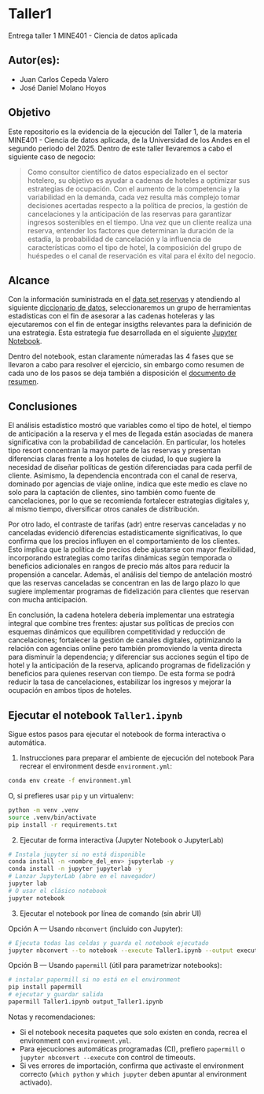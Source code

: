 # Taller1

Entrega taller 1 MINE401 - Ciencia de datos aplicada

## Autor(es):

- Juan Carlos Cepeda Valero
- José Daniel Molano Hoyos

## Objetivo

Este repositorio es la evidencia de la ejecución del Taller 1, de la materia MINE401 - Ciencia de datos aplicada, de la Universidad de los Andes en el segundo periodo del 2025. Dentro de este taller llevaremos a cabo el siguiente caso de negocio:

> Como consultor científico de datos especializado en el sector hotelero, su objetivo es ayudar a cadenas de hoteles a optimizar sus estrategias de ocupación. Con el aumento de la competencia y la variabilidad en la demanda, cada vez resulta más complejo tomar decisiones acertadas respecto a la política de precios, la gestión de cancelaciones y la anticipación de las reservas para garantizar ingresos sostenibles en el tiempo. Una vez que un cliente realiza una reserva, entender los factores que determinan la duración de la estadía, la probabilidad de cancelación y la influencia de características como el tipo de hotel, la composición del grupo de huéspedes o el canal de reservación es vital para el éxito del negocio.

## Alcance

Con la información suministrada en el [data set reservas](data/hotel.csv) y atendiendo al siguiente [diccionario de datos](data/HotelBookingsDemandDataDictionary.xlsx), seleccionaremos un grupo de herramientas estadisticas con el fin de asesorar a las cadenas hoteleras y las ejecutaremos con el fin de entegar insigths relevantes para la definición de una estrategia. Esta estrategia fue desarrollada en el siguiente [Jupyter Notebook](Taller1.ipynb).

Dentro del notebook, estan claramente númeradas las 4 fases que se llevaron a cabo para resolver el ejercicio, sin embargo como resumen de cada uno de los pasos se deja también a disposición el [documento de resumen](DescripcionPasosReporte.md).

## Conclusiones

El análisis estadístico mostró que variables como el tipo de hotel, el tiempo de anticipación a la reserva y el mes de llegada están asociadas de manera significativa con la probabilidad de cancelación. En particular, los hoteles tipo resort concentran la mayor parte de las reservas y presentan diferencias claras frente a los hoteles de ciudad, lo que sugiere la necesidad de diseñar políticas de gestión diferenciadas para cada perfil de cliente. Asimismo, la dependencia encontrada con el canal de reserva, dominado por agencias de viaje online, indica que este medio es clave no solo para la captación de clientes, sino también como fuente de cancelaciones, por lo que se recomienda fortalecer estrategias digitales y, al mismo tiempo, diversificar otros canales de distribución.

Por otro lado, el contraste de tarifas (adr) entre reservas canceladas y no canceladas evidenció diferencias estadísticamente significativas, lo que confirma que los precios influyen en el comportamiento de los clientes. Esto implica que la política de precios debe ajustarse con mayor flexibilidad, incorporando estrategias como tarifas dinámicas según temporada o beneficios adicionales en rangos de precio más altos para reducir la propensión a cancelar. Además, el análisis del tiempo de antelación mostró que las reservas canceladas se concentran en las de largo plazo lo que sugiere implementar programas de fidelización para clientes que reservan con mucha anticipación.

En conclusión, la cadena hotelera debería implementar una estrategia integral que combine tres frentes: ajustar sus políticas de precios con esquemas dinámicos que equilibren competitividad y reducción de cancelaciones; fortalecer la gestión de canales digitales, optimizando la relación con agencias online pero también promoviendo la venta directa para disminuir la dependencia; y diferenciar sus acciones según el tipo de hotel y la anticipación de la reserva, aplicando programas de fidelización y beneficios para quienes reservan con tiempo. De esta forma se podrá reducir la tasa de cancelaciones, estabilizar los ingresos y mejorar la ocupación en ambos tipos de hoteles.

## Ejecutar el notebook `Taller1.ipynb`

Sigue estos pasos para ejecutar el notebook de forma interactiva o automática.

1) Instrucciones para preparar el ambiente de ejecución del notebook
   Para recrear el environment desde `environment.yml`:

```bash
conda env create -f environment.yml
```

O, si prefieres usar `pip` y un virtualenv:

```bash
python -m venv .venv
source .venv/bin/activate
pip install -r requirements.txt
```

2) Ejecutar de forma interactiva (Jupyter Notebook o JupyterLab)

```bash
# Instala jupyter si no está disponible
conda install -n <nombre_del_env> jupyterlab -y
conda install -n jupyter jupyterlab -y
# Lanzar JupyterLab (abre en el navegador)
jupyter lab
# O usar el clásico notebook
jupyter notebook
```

3) Ejecutar el notebook por línea de comando (sin abrir UI)

Opción A — Usando `nbconvert` (incluido con Jupyter):

```bash
# Ejecuta todas las celdas y guarda el notebook ejecutado
jupyter nbconvert --to notebook --execute Taller1.ipynb --output executed_Taller1.ipynb
```

Opción B — Usando `papermill` (útil para parametrizar notebooks):

```bash
# instalar papermill si no está en el environment
pip install papermill
# ejecutar y guardar salida
papermill Taller1.ipynb output_Taller1.ipynb
```

Notas y recomendaciones:

- Si el notebook necesita paquetes que solo existen en conda, recrea el environment con `environment.yml`.
- Para ejecuciones automáticas programadas (CI), prefiero `papermill` o `jupyter nbconvert --execute` con control de timeouts.
- Si ves errores de importación, confirma que activaste el environment correcto (`which python` y `which jupyter` deben apuntar al environment activado).
